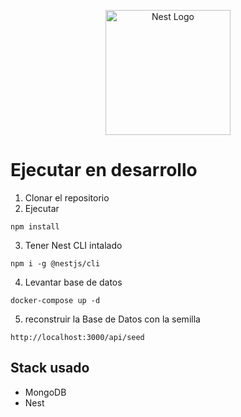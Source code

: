 <p align="center">
  <a href="http://nestjs.com/" target="blank"><img src="https://nestjs.com/img/logo-small.svg" width="200" alt="Nest Logo" /></a>
</p>

# Ejecutar en desarrollo

1. Clonar el repositorio
2. Ejecutar
```
npm install
```
3. Tener Nest CLI intalado
```
npm i -g @nestjs/cli
```
4. Levantar base de datos
```
docker-compose up -d
```

5. reconstruir la Base de Datos con la semilla
```
http://localhost:3000/api/seed
```

## Stack usado
* MongoDB
* Nest